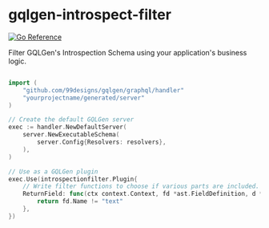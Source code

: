 # gqlgen-introspect-filter

[![Go Reference](https://pkg.go.dev/badge/github.com/ec2-software/gqlgen-introspect-filter.svg)](https://pkg.go.dev/github.com/ec2-software/gqlgen-introspect-filter)

Filter GQLGen's Introspection Schema using your application's business logic.

```go

import (
    "github.com/99designs/gqlgen/graphql/handler"
    "yourprojectname/generated/server"
)

// Create the default GQLGen server
exec := handler.NewDefaultServer(
    server.NewExecutableSchema(
        server.Config{Resolvers: resolvers},
    ),
)

// Use as a GQLGen plugin
exec.Use(introspectionfilter.Plugin{
	// Write filter functions to choose if various parts are included.
	ReturnField: func(ctx context.Context, fd *ast.FieldDefinition, d *ast.Definition) bool { 
		return fd.Name != "text" 
	},
})
```
